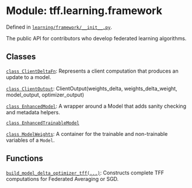 <div itemscope itemtype="http://developers.google.com/ReferenceObject">
<meta itemprop="name" content="tff.learning.framework" />
<meta itemprop="path" content="Stable" />
</div>

# Module: tff.learning.framework



Defined in [`learning/framework/__init__.py`](http://github.com/tensorflow/federated/tree/master/tensorflow_federated/python/learning/framework/__init__.py).

The public API for contributors who develop federated learning algorithms.

## Classes

[`class ClientDeltaFn`](../../tff/learning/framework/ClientDeltaFn.md): Represents a client computation that produces an update to a model.

[`class ClientOutput`](../../tff/learning/framework/ClientOutput.md): ClientOutput(weights_delta, weights_delta_weight, model_output, optimizer_output)

[`class EnhancedModel`](../../tff/learning/framework/EnhancedModel.md): A wrapper around a Model that adds sanity checking and metadata helpers.

[`class EnhancedTrainableModel`](../../tff/learning/framework/EnhancedTrainableModel.md)

[`class ModelWeights`](../../tff/learning/framework/ModelWeights.md): A container for the trainable and non-trainable variables of a `Model`.

## Functions

[`build_model_delta_optimizer_tff(...)`](../../tff/learning/framework/build_model_delta_optimizer_tff.md): Constructs complete TFF computations for Federated Averaging or SGD.

